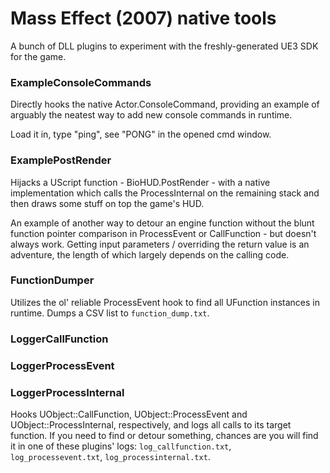 # Mass Effect (2007) native tools

A bunch of DLL plugins to experiment with the freshly-generated UE3 SDK for the game.

### ExampleConsoleCommands

Directly hooks the native Actor.ConsoleCommand, providing an example of arguably the neatest way to add new console commands in runtime.

Load it in, type "ping", see "PONG" in the opened cmd window.

### ExamplePostRender

Hijacks a UScript function - BioHUD.PostRender - with a native implementation which calls the ProcessInternal on the remaining stack and then draws some stuff on top the game's HUD.

An example of another way to detour an engine function without the blunt function pointer comparison in ProcessEvent or CallFunction - but doesn't always work. Getting input parameters / overriding the return value is an adventure, the length of which largely depends on the calling code.

### FunctionDumper

Utilizes the ol' reliable ProcessEvent hook to find all UFunction instances in runtime. Dumps a CSV list to `function_dump.txt`.

### LoggerCallFunction
### LoggerProcessEvent
### LoggerProcessInternal

Hooks UObject::CallFunction, UObject::ProcessEvent and UObject::ProcessInternal, respectively, and logs all calls to its target function. If you need to find or detour something, chances are you will find it in one of these plugins' logs: `log_callfunction.txt`, `log_processevent.txt`, `log_processinternal.txt`.
